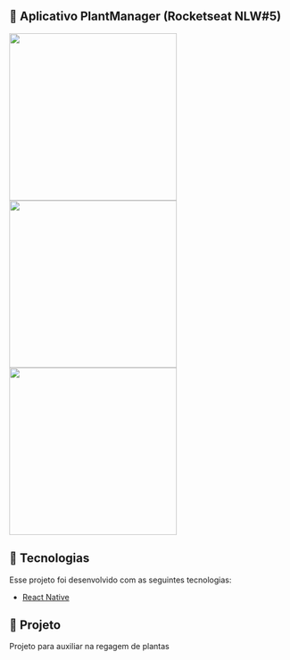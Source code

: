 ## :rocket: Aplicativo PlantManager (Rocketseat NLW#5)

<p float="left">
<img src="https://user-images.githubusercontent.com/32901063/115681230-b83ea800-a32a-11eb-905b-185c9227d739.png" width="300">
<img src="https://user-images.githubusercontent.com/32901063/115681922-5d598080-a32b-11eb-87f5-dd66544d2ea7.png" width="300">
<img src="https://user-images.githubusercontent.com/32901063/115682399-cf31ca00-a32b-11eb-9ada-202579039d77.png" width="300">
</p>

## :rocket: Tecnologias
Esse projeto foi desenvolvido com as seguintes tecnologias:
- [React Native](https://reactnative.dev/)

## 🌱 Projeto
Projeto para auxiliar na regagem de plantas
